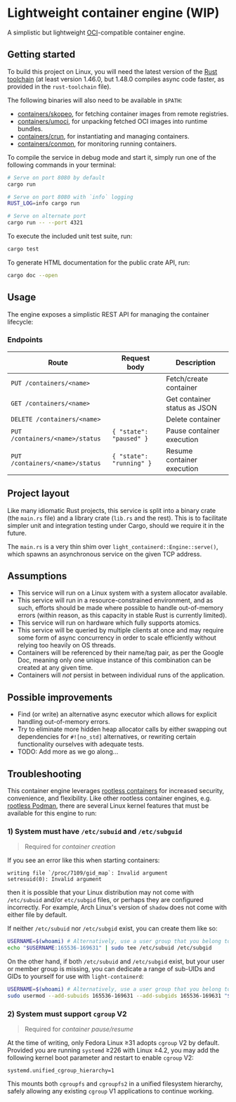 # Lightweight container engine (WIP)

A simplistic but lightweight [OCI](https://opencontainers.org/)-compatible
container engine.

## Getting started

To build this project on Linux, you will need the latest version of the
[Rust toolchain](https://www.rust-lang.org/) (at least version 1.46.0, but
1.48.0 compiles async code faster, as provided in the `rust-toolchain` file).

The following binaries will also need to be available in `$PATH`:

* [containers/skopeo], for fetching container images from remote registries.
* [containers/umoci], for unpacking fetched OCI images into runtime bundles.
* [containers/crun], for instantiating and managing containers.
* [containers/conmon], for monitoring running containers.

[containers/skopeo]: https://github.com/containers/skopeo
[containers/umoci]: https://github.com/opencontainers/umoci
[containers/crun]: https://github.com/containers/crun
[containers/conmon]: https://github.com/containers/conmon

To compile the service in debug mode and start it, simply run one of the
following commands in your terminal:

```sh
# Serve on port 8080 by default
cargo run

# Serve on port 8080 with `info` logging
RUST_LOG=info cargo run

# Serve on alternate port
cargo run -- --port 4321
```

To execute the included unit test suite, run:

```sh
cargo test
```

To generate HTML documentation for the public crate API, run:

```sh
cargo doc --open
```

## Usage

The engine exposes a simplistic REST API for managing the container lifecycle:

### Endpoints

Route                           | Request body             | Description
--------------------------------|--------------------------|-----------------------------
`PUT /containers/<name>`        |                          | Fetch/create container
`GET /containers/<name>`        |                          | Get container status as JSON
`DELETE /containers/<name>`     |                          | Delete container
`PUT /containers/<name>/status` | `{ "state": "paused" }`  | Pause container execution
`PUT /containers/<name>/status` | `{ "state": "running" }` | Resume container execution

## Project layout

Like many idiomatic Rust projects, this service is split into a binary crate
(the `main.rs` file) and a library crate (`lib.rs` and the rest). This is to
facilitate simpler unit and integration testing under Cargo, should we require
it in the future.

The `main.rs` is a very thin shim over `light_containerd::Engine::serve()`,
which spawns an asynchronous service on the given TCP address.

## Assumptions

* This service will run on a Linux system with a system allocator available.
* This service will run in a resource-constrained environment, and as such,
  efforts should be made where possible to handle out-of-memory errors (within
  reason, as this capacity in stable Rust is currently limited).
* This service will run on hardware which fully supports atomics.
* This service will be queried by multiple clients at once and may require some
  form of async concurrency in order to scale efficiently without relying too
  heavily on OS threads.
* Containers will be referenced by their name/tag pair, as per the Google Doc,
  meaning only one unique instance of this combination can be created at any
  given time.
* Containers will _not_ persist in between individual runs of the application.

## Possible improvements

* Find (or write) an alternative async executor which allows for explicit
  handling out-of-memory errors.
* Try to eliminate more hidden heap allocator calls by either swapping out
  dependencies for `#![no_std]` alternatives, or rewriting certain functionality
  ourselves with adequate tests.
* TODO: Add more as we go along...

## Troubleshooting

This container engine leverages [rootless containers] for increased security,
convenience, and flexibility. Like other rootless container engines, e.g.
[rootless Podman], there are several Linux kernel features that must be
available for this engine to run:

[rootless containers]: https://rootlesscontaine.rs/
[rootless Podman]: https://github.com/containers/podman/blob/master/rootless.md

### 1) System must have `/etc/subuid` and `/etc/subguid`

> Required for _container creation_

If you see an error like this when starting containers:

```text
writing file `/proc/7109/gid_map`: Invalid argument
setresuid(0): Invalid argument
```

then it is possible that your Linux distribution may not come with `/etc/subuid`
and/or `etc/subgid` files, or perhaps they are configured incorrectly. For
example, Arch Linux's version of `shadow` does not come with either file by
default.

If neither `/etc/subuid` nor `/etc/subgid` exist, you can create them like so:

```bash
USERNAME=$(whoami) # Alternatively, use a user group that you belong to.
echo "$USERNAME:165536-169631" | sudo tee /etc/subuid /etc/subgid
```

On the other hand, if both `/etc/subuid` and `/etc/subgid` exist, but your user
or member group is missing, you can dedicate a range of sub-UIDs and GIDs to
yourself for use with `light-containerd`:

```bash
USERNAME=$(whoami) # Alternatively, use a user group that you belong to.
sudo usermod --add-subuids 165536-169631 --add-subgids 165536-169631 "$USERNAME"
```

### 2) System must support `cgroup` V2

> Required for _container pause/resume_

At the time of writing, only Fedora Linux ≥31 adopts `cgroup` V2 by default.
Provided you are running `systemd` ≥226 with Linux ≥4.2, you may add the
following kernel boot parameter and restart to enable `cgroup` V2:

```text
systemd.unified_cgroup_hierarchy=1
```

This mounts both `cgroupfs` and `cgroupfs2` in a unified filesystem hierarchy,
safely allowing any existing `cgroup` V1 applications to continue working.
